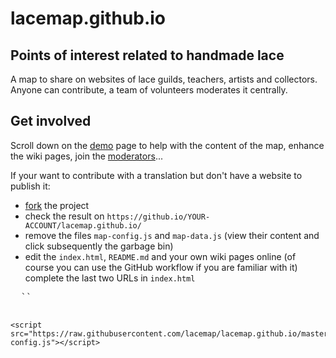 lacemap.github.io
=================

Points of interest related to handmade lace
-------------------------------------------

A map to share on websites of lace guilds, teachers, artists and collectors.
Anyone can contribute, a team of volunteers moderates it centrally.


Get involved
------------

Scroll down on the [demo] page to help with the content of the map,
enhance the wiki pages, join the [moderators]...

If your want to contribute with a translation but don't have a website to publish it:

* [fork] the project
* check the result on `https://github.io/YOUR-ACCOUNT/lacemap.github.io/`
* remove the files `map-config.js` and `map-data.js` (view their content and click subsequently the garbage bin)
* edit the `index.html`, `README.md` and your own wiki pages online
  (of course you can use the GitHub workflow if you are familiar with it)
  complete the last two URLs in `index.html`
<pre>
  `<script src="https://raw.githubusercontent.com/lacemap/lacemap.github.io/master/map-data.js"></script>`
  `<script src="https://raw.githubusercontent.com/lacemap/lacemap.github.io/master/map-config.js"></script>`
</pre>

[fork]: https://github.com/lacemap/lacemap.github.io/#fork-destination-box
[demo]: http://lacemap.github.io/
[moderators]: https://github.com/orgs/lacemap/teams/moderators
